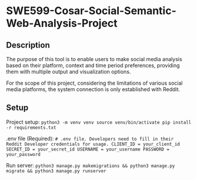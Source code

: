 # SWE599-Cosar-Social-Semantic-Web-Analysis-Project

## Description
The purpose of this tool is to enable users to make social media analysis based on their platform, context and time period preferences, providing them with multiple output and visualization options.

For the scope of this project, considering the limitations of various social media platforms, the system connection is only established with Reddit. 

## Setup

Project setup:
`python3 -m venv venv
source venv/bin/activate
pip install -r requirements.txt`

.env file (Required):
`# .env file. Developers need to fill in their Reddit Developer credentials for usage.
CLIENT_ID = your_client_id
SECRET_ID = your_secret_id
USERNAME = your_username
PASSWORD = your_password`

Run server:
`python3 manage.py makemigrations &&
python3 manage.py migrate &&
python3 manage.py runserver`
